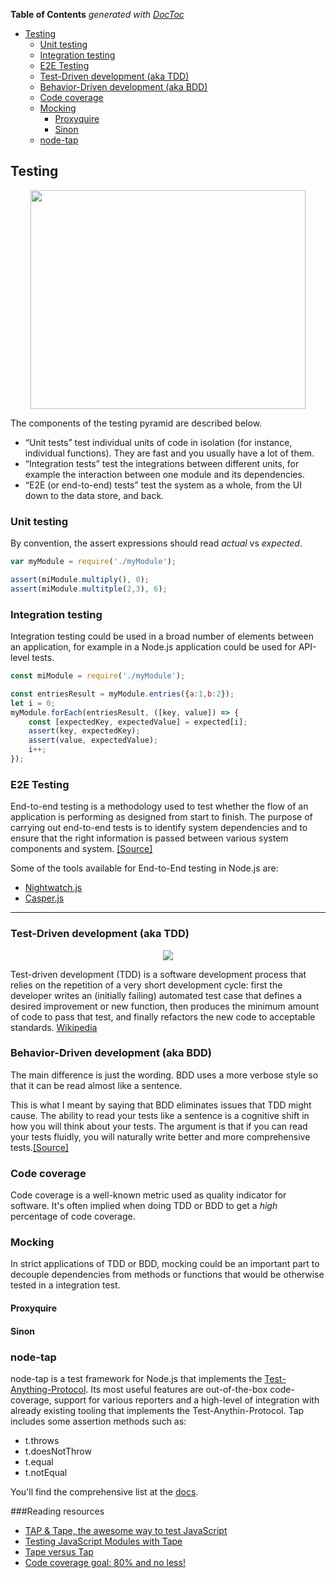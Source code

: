 <!-- START doctoc generated TOC please keep comment here to allow auto update -->
<!-- DON'T EDIT THIS SECTION, INSTEAD RE-RUN doctoc TO UPDATE -->
**Table of Contents**  *generated with [DocToc](https://github.com/thlorenz/doctoc)*

- [Testing](#testing)
  - [Unit testing](#unit-testing)
  - [Integration testing](#integration-testing)
  - [E2E Testing](#e2e-testing)
  - [Test-Driven development (aka TDD)](#test-driven-development-aka-tdd)
  - [Behavior-Driven development (aka BDD)](#behavior-driven-development-aka-bdd)
  - [Code coverage](#code-coverage)
  - [Mocking](#mocking)
    - [Proxyquire](#proxyquire)
    - [Sinon](#sinon)
  - [node-tap](#node-tap)

<!-- END doctoc generated TOC please keep comment here to allow auto update -->

## Testing

<p align="center"><img width="440" height="350" src ="http://i.imgur.com/Ba9iGlr.png"/></p>

The components of the testing pyramid are described below.

- “Unit tests” test individual units of code in isolation (for instance, individual functions). They are fast and you usually have a lot of them.
- “Integration tests” test the integrations between different units, for example the interaction between one module and its dependencies.
- “E2E (or end-to-end) tests” test the system as a whole, from the UI down to the data store, and back.

### Unit testing
By convention, the assert expressions should read _actual_ vs _expected_.
```js
var myModule = require('./myModule');

assert(miModule.multiply(), 0);
assert(miModule.multitple(2,3), 6);
```

### Integration testing
Integration testing could be used in a broad number of elements between an application, for example in a Node.js application could be used for API-level tests.
```js
const miModule = require('./myModule');

const entriesResult = myModule.entries({a:1,b:2});
let i = 0;
myModule.forEach(entriesResult, ([key, value]) => {
    const [expectedKey, expectedValue] = expected[i];
    assert(key, expectedKey);
    assert(value, expectedValue);
    i++;
});
```


### E2E Testing
End-to-end testing is a methodology used to test whether the flow of an application is performing as designed from start to finish. The purpose of carrying out end-to-end tests is to identify system dependencies and to ensure that the right information is passed between various system components and system. [\[Source\]](https://www.techopedia.com/definition/7035/end-to-end-test)

Some of the tools available for End-to-End testing in Node.js are:
- [Nightwatch.js](http://nightwatchjs.org/)
- [Casper.js](http://casperjs.org/)


--------------------------

### Test-Driven development (aka TDD)
<p align="center"><img src ="http://joshldavis.com/img/tdd-vs-bdd/tdd-flowchart.png" /></p>

Test-driven development (TDD) is a software development process that relies on the repetition of a very short development cycle: first the developer writes an (initially failing) automated test case that defines a desired improvement or new function, then produces the minimum amount of code to pass that test, and finally refactors the new code to acceptable standards. [Wikipedia](https://en.wikipedia.org/wiki/Test-driven_development)

### Behavior-Driven development (aka BDD)
The main difference is just the wording. BDD uses a more verbose style so that it can be read almost like a sentence.

This is what I meant by saying that BDD eliminates issues that TDD might cause. The ability to read your tests like a sentence is a cognitive shift in how you will think about your tests. The argument is that if you can read your tests fluidly, you will naturally write better and more comprehensive tests.[\[Source\]](http://joshldavis.com/2013/05/27/difference-between-tdd-and-bdd/)

### Code coverage
Code coverage is a well-known metric used as quality indicator for software. It's often implied when doing TDD or BDD to get a _high_ percentage of code coverage.

### Mocking
In strict applications of TDD or BDD, mocking could be an important part to decouple dependencies from methods or functions that would be otherwise tested in a integration test.

#### Proxyquire
#### Sinon

### node-tap
node-tap is a test framework for Node.js that implements the [Test-Anything-Protocol](https://testanything.org/). Its most useful features are out-of-the-box code-coverage, support for various reporters and a high-level of integration with already existing tooling that implements the Test-Anythin-Protocol.
Tap includes some assertion methods such as:
- t.throws
- t.doesNotThrow
- t.equal
- t.notEqual

You'll find the comprehensive list at the [docs](http://www.node-tap.org/asserts/).

###Reading resources
- [TAP & Tape, the awesome way to test JavaScript](http://www.macwright.org/2014/03/11/tape-is-cool.html)
- [Testing JavaScript Modules with Tape](https://ponyfoo.com/articles/testing-javascript-modules-with-tape)
- [Tape versus Tap](https://remysharp.com/2016/02/08/testing-tape-vs-tap)
- [Code coverage goal: 80% and no less!](http://googletesting.blogspot.com.ar/2010/07/code-coverage-goal-80-and-no-less.html)
